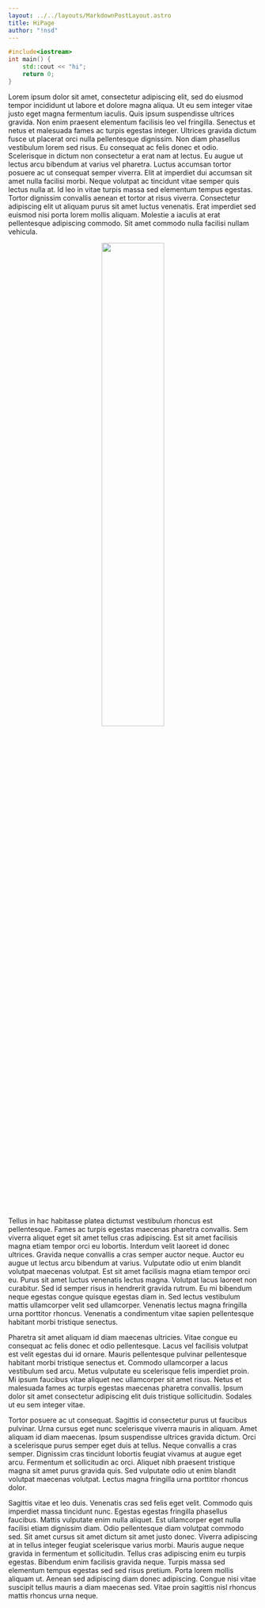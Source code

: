 ```yaml
---
layout: ../../layouts/MarkdownPostLayout.astro
title: HiPage
author: "!nsd"
---
```


```cpp
#include<iostream>
int main() {
    std::cout << "hi";
    return 0;
}
```

Lorem ipsum dolor sit amet, consectetur adipiscing elit, sed do eiusmod tempor incididunt ut labore et dolore magna aliqua. Ut eu sem integer vitae justo eget magna fermentum iaculis. Quis ipsum suspendisse ultrices gravida. Non enim praesent elementum facilisis leo vel fringilla. Senectus et netus et malesuada fames ac turpis egestas integer. Ultrices gravida dictum fusce ut placerat orci nulla pellentesque dignissim. Non diam phasellus vestibulum lorem sed risus. Eu consequat ac felis donec et odio. Scelerisque in dictum non consectetur a erat nam at lectus. Eu augue ut lectus arcu bibendum at varius vel pharetra. Luctus accumsan tortor posuere ac ut consequat semper viverra. Elit at imperdiet dui accumsan sit amet nulla facilisi morbi. Neque volutpat ac tincidunt vitae semper quis lectus nulla at. Id leo in vitae turpis massa sed elementum tempus egestas. Tortor dignissim convallis aenean et tortor at risus viverra. Consectetur adipiscing elit ut aliquam purus sit amet luctus venenatis. Erat imperdiet sed euismod nisi porta lorem mollis aliquam. Molestie a iaculis at erat pellentesque adipiscing commodo. Sit amet commodo nulla facilisi nullam vehicula.

<center>
    <img src="/assets/1.jpg" width=50% height=auto >
</center>

Tellus in hac habitasse platea dictumst vestibulum rhoncus est pellentesque. Fames ac turpis egestas maecenas pharetra convallis. Sem viverra aliquet eget sit amet tellus cras adipiscing. Est sit amet facilisis magna etiam tempor orci eu lobortis. Interdum velit laoreet id donec ultrices. Gravida neque convallis a cras semper auctor neque. Auctor eu augue ut lectus arcu bibendum at varius. Vulputate odio ut enim blandit volutpat maecenas volutpat. Est sit amet facilisis magna etiam tempor orci eu. Purus sit amet luctus venenatis lectus magna. Volutpat lacus laoreet non curabitur. Sed id semper risus in hendrerit gravida rutrum. Eu mi bibendum neque egestas congue quisque egestas diam in. Sed lectus vestibulum mattis ullamcorper velit sed ullamcorper. Venenatis lectus magna fringilla urna porttitor rhoncus. Venenatis a condimentum vitae sapien pellentesque habitant morbi tristique senectus.

Pharetra sit amet aliquam id diam maecenas ultricies. Vitae congue eu consequat ac felis donec et odio pellentesque. Lacus vel facilisis volutpat est velit egestas dui id ornare. Mauris pellentesque pulvinar pellentesque habitant morbi tristique senectus et. Commodo ullamcorper a lacus vestibulum sed arcu. Metus vulputate eu scelerisque felis imperdiet proin. Mi ipsum faucibus vitae aliquet nec ullamcorper sit amet risus. Netus et malesuada fames ac turpis egestas maecenas pharetra convallis. Ipsum dolor sit amet consectetur adipiscing elit duis tristique sollicitudin. Sodales ut eu sem integer vitae.

Tortor posuere ac ut consequat. Sagittis id consectetur purus ut faucibus pulvinar. Urna cursus eget nunc scelerisque viverra mauris in aliquam. Amet aliquam id diam maecenas. Ipsum suspendisse ultrices gravida dictum. Orci a scelerisque purus semper eget duis at tellus. Neque convallis a cras semper. Dignissim cras tincidunt lobortis feugiat vivamus at augue eget arcu. Fermentum et sollicitudin ac orci. Aliquet nibh praesent tristique magna sit amet purus gravida quis. Sed vulputate odio ut enim blandit volutpat maecenas volutpat. Lectus magna fringilla urna porttitor rhoncus dolor.

Sagittis vitae et leo duis. Venenatis cras sed felis eget velit. Commodo quis imperdiet massa tincidunt nunc. Egestas egestas fringilla phasellus faucibus. Mattis vulputate enim nulla aliquet. Est ullamcorper eget nulla facilisi etiam dignissim diam. Odio pellentesque diam volutpat commodo sed. Sit amet cursus sit amet dictum sit amet justo donec. Viverra adipiscing at in tellus integer feugiat scelerisque varius morbi. Mauris augue neque gravida in fermentum et sollicitudin. Tellus cras adipiscing enim eu turpis egestas. Bibendum enim facilisis gravida neque. Turpis massa sed elementum tempus egestas sed sed risus pretium. Porta lorem mollis aliquam ut. Aenean sed adipiscing diam donec adipiscing. Congue nisi vitae suscipit tellus mauris a diam maecenas sed. Vitae proin sagittis nisl rhoncus mattis rhoncus urna neque.
